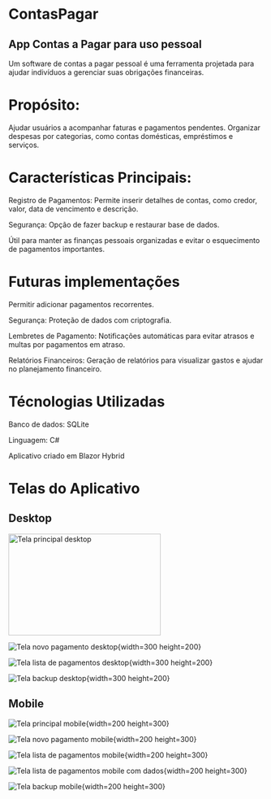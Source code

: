 # ContasPagar
## App Contas a Pagar para uso pessoal

Um software de contas a pagar pessoal é uma ferramenta projetada para ajudar indivíduos a gerenciar suas obrigações financeiras. 

# Propósito:

Ajudar usuários a acompanhar faturas e pagamentos pendentes.
Organizar despesas por categorias, como contas domésticas, empréstimos e serviços.

# Características Principais:

Registro de Pagamentos: Permite inserir detalhes de contas, como credor, valor, data de vencimento e descrição.

Segurança: Opção de fazer backup e restaurar base de dados.

Útil para manter as finanças pessoais organizadas e evitar o esquecimento de pagamentos importantes.

# Futuras implementações

Permitir adicionar pagamentos recorrentes.

Segurança: Proteção de dados com criptografia.

Lembretes de Pagamento: Notificações automáticas para evitar atrasos e multas por pagamentos em atraso.

Relatórios Financeiros: Geração de relatórios para visualizar gastos e ajudar no planejamento financeiro.

# Técnologias Utilizadas
Banco de dados: SQLite

Linguagem: C#

Aplicativo criado em Blazor Hybrid

# Telas do Aplicativo 

## Desktop 

<img src="tela-principal-desktop-02.png" alt="Tela principal desktop" width="300" height="200">

![Tela novo pagamento desktop](tela-novo-pagamento-desktop-02.png){width=300 height=200}

![Tela lista de pagamentos desktop](tela-lista-pagamentos-desktop-02.png){width=300 height=200}

![Tela backup desktop](tela-backup-desktop-02.png){width=300 height=200}

## Mobile

![Tela principal mobile](tela-principal-mobile-02.png){width=200 height=300}

![Tela novo pagamento mobile](tela-novo-pagamento-mobile-02.png){width=200 height=300}

![Tela lista de pagamentos mobile](tela-lista-pagamentos-mobile-02.png){width=200 height=300}

![Tela lista de pagamentos mobile com dados](tela-lista-pagamentos-mobile-02a.png){width=200 height=300}

![Tela backup mobile](tela-backup-mobile-02.png){width=200 height=300}

